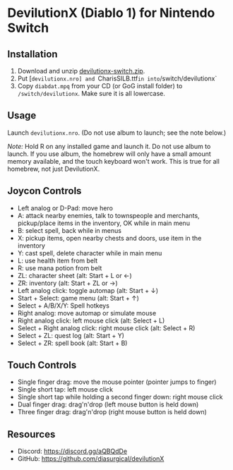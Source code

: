 # DevilutionX (Diablo 1) for Nintendo Switch

## Installation

1. Download and unzip [devilutionx-switch.zip](https://github.com/diasurgical/devilutionX/releases/latest/download/devilutionx-switch.zip).
2. Put [`devilutionx.nro] and `CharisSILB.ttf` in into `/switch/devilutionx`
3. Copy `diabdat.mpq` from your CD (or GoG install folder) to `/switch/devilutionx`. Make sure it is all lowercase.

## Usage

Launch `devilutionx.nro`. (Do not use album to launch; see the note below.)

*Note:* Hold R on any installed game and launch it. Do not use album to launch. If you use album, the homebrew will only have a small amount memory available, and the touch keyboard won't work. This is true for all homebrew, not just DevilutionX.

## Joycon Controls

- Left analog or D-Pad: move hero
- A: attack nearby enemies, talk to townspeople and merchants, pickup/place items in the inventory, OK while in main menu
- B: select spell, back while in menus
- X: pickup items, open nearby chests and doors, use item in the inventory
- Y: cast spell, delete character while in main menu
- L: use health item from belt
- R: use mana potion from belt
- ZL: character sheet (alt: Start + L or ←)
- ZR: inventory (alt: Start + ZL or →)
- Left analog click: toggle automap (alt: Start + ↓)
- Start + Select: game menu (alt: Start + ↑)
- Select + A/B/X/Y: Spell hotkeys
- Right analog: move automap or simulate mouse
- Right analog click: left mouse click (alt: Select + L)
- Select + Right analog click: right mouse click (alt: Select + R)
- Select + ZL: quest log (alt: Start + Y)
- Select + ZR: spell book (alt: Start + B)

## Touch Controls

- Single finger drag: move the mouse pointer (pointer jumps to finger)
- Single short tap: left mouse click
- Single short tap while holding a second finger down: right mouse click
- Dual finger drag: drag'n'drop (left mouse button is held down)
- Three finger drag: drag'n'drop (right mouse button is held down)

## Resources

* Discord: https://discord.gg/aQBQdDe
* GitHub: https://github.com/diasurgical/devilutionX
